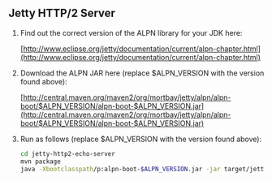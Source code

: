 Jetty HTTP/2 Server
-------------------

1.  Find out the correct version of the ALPN library for your JDK here:
    
    [http://www.eclipse.org/jetty/documentation/current/alpn-chapter.html](http://www.eclipse.org/jetty/documentation/current/alpn-chapter.html)
2.  Download the ALPN JAR here (replace $ALPN_VERSION with the version found above):
    
    [http://central.maven.org/maven2/org/mortbay/jetty/alpn/alpn-boot/$ALPN_VERSION/alpn-boot-$ALPN_VERSION.jar](http://central.maven.org/maven2/org/mortbay/jetty/alpn/alpn-boot/$ALPN_VERSION/alpn-boot-$ALPN_VERSION.jar)
3.  Run as follows (replace $ALPN_VERSION with the version found above):
    
    ```bash
    cd jetty-http2-echo-server
    mvn package
    java -Xbootclasspath/p:alpn-boot-$ALPN_VERSION.jar -jar target/jetty-http2-echo-server.jar
    ```

